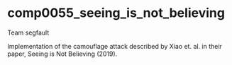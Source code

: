 # comp0055_seeing_is_not_believing
Team segfault

Implementation of the camouflage attack described by Xiao et. al. in their paper, Seeing is Not Believing (2019).
